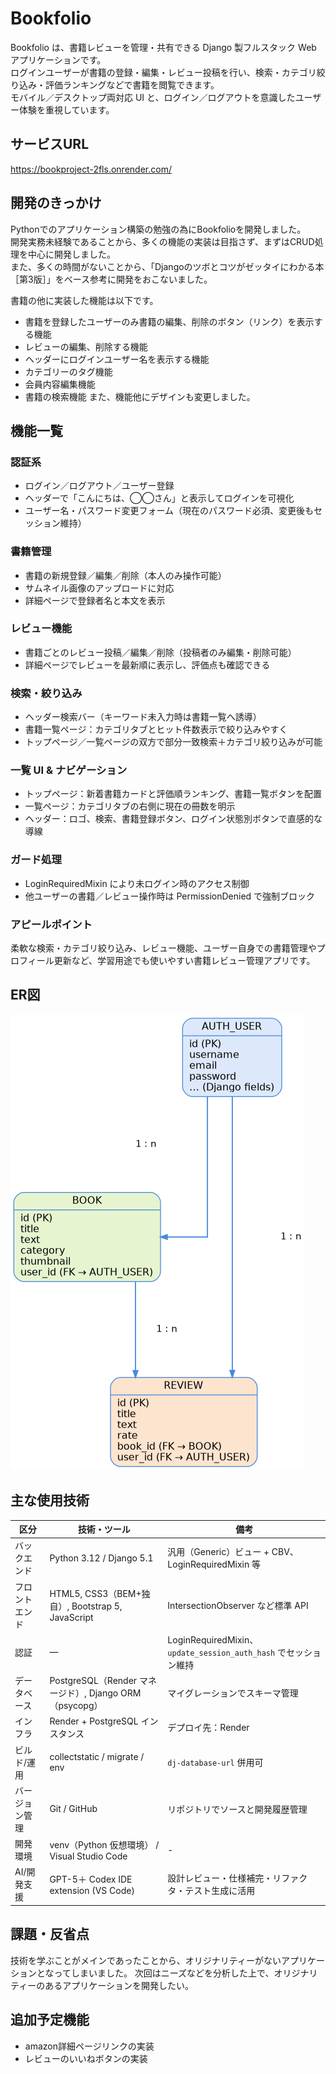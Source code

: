 <h1>Bookfolio</h1>
<p>
Bookfolio は、書籍レビューを管理・共有できる Django 製フルスタック Web アプリケーションです。<br>
ログインユーザーが書籍の登録・編集・レビュー投稿を行い、検索・カテゴリ絞り込み・評価ランキングなどで書籍を閲覧できます。<br>
モバイル／デスクトップ両対応 UI と、ログイン／ログアウトを意識したユーザー体験を重視しています。
</p>
</p>
<h2>サービスURL</h2>
<a href="https://bookproject-2fls.onrender.com/">https://bookproject-2fls.onrender.com/</a>
<h2>開発のきっかけ</h2>
<p>
Pythonでのアプリケーション構築の勉強の為にBookfolioを開発しました。<br>
開発実務未経験であることから、多くの機能の実装は目指さず、まずはCRUD処理を中心に開発しました。<br>
また、多くの時間がないことから、「Djangoのツボとコツがゼッタイにわかる本［第3版］」をベース参考に開発をおこないました。
</p>
書籍の他に実装した機能は以下です。
<ul>
<li>書籍を登録したユーザーのみ書籍の編集、削除のボタン（リンク）を表示する機能</li>
<li>レビューの編集、削除する機能</li>
<li>ヘッダーにログインユーザー名を表示する機能</li>
<li>カテゴリーのタグ機能</li>
<li>会員内容編集機能</li>
<li>書籍の検索機能
また、機能他にデザインも変更しました。
</ul>
<h2>機能一覧</h2>
<h3>認証系</h3>
<ul>
  <li>ログイン／ログアウト／ユーザー登録</li>
  <li>ヘッダーで「こんにちは、◯◯さん」と表示してログインを可視化</li>
  <li>ユーザー名・パスワード変更フォーム（現在のパスワード必須、変更後もセッション維持）</li>
</ul>
<h3>書籍管理</h3>
<ul>
  <li>書籍の新規登録／編集／削除（本人のみ操作可能）</li>
  <li>サムネイル画像のアップロードに対応</li>
  <li>詳細ページで登録者名と本文を表示</li>
</ul>
<h3>レビュー機能</h3>
<ul>
  <li>書籍ごとのレビュー投稿／編集／削除（投稿者のみ編集・削除可能）</li>
  <li>詳細ページでレビューを最新順に表示し、評価点も確認できる</li>
</ul>
<h3>検索・絞り込み</h3>
<ul>
  <li>ヘッダー検索バー（キーワード未入力時は書籍一覧へ誘導）</li>
  <li>書籍一覧ページ：カテゴリタブとヒット件数表示で絞り込みやすく</li>
  <li>トップページ／一覧ページの双方で部分一致検索＋カテゴリ絞り込みが可能</li>
</ul>
<h3>一覧 UI &amp; ナビゲーション</h3>
<ul>
  <li>トップページ：新着書籍カードと評価順ランキング、書籍一覧ボタンを配置</li>
  <li>一覧ページ：カテゴリタブの右側に現在の冊数を明示</li>
  <li>ヘッダー：ロゴ、検索、書籍登録ボタン、ログイン状態別ボタンで直感的な導線</li>
</ul>
<h3>ガード処理</h3>
<ul>
  <li>LoginRequiredMixin により未ログイン時のアクセス制御</li>
  <li>他ユーザーの書籍／レビュー操作時は PermissionDenied で強制ブロック</li>
</ul>

<h3>アピールポイント</h3>
<p>
  柔軟な検索・カテゴリ絞り込み、レビュー機能、ユーザー自身での書籍管理やプロフィール更新など、学習用途でも使いやすい書籍レビュー管理アプリです。
</p>
<h2>ER図</h2>
<img src="https://github.com/alpapa130/bookproject/blob/main/book/er/book_er.png?raw=true">
<h2>主な使用技術</h2>

| 区分 | 技術・ツール| 備考 |
|---|---|---|
| バックエンド | Python 3.12 / Django 5.1 | 汎用（Generic）ビュー + CBV、LoginRequiredMixin 等 |
| フロントエンド | HTML5, CSS3（BEM+独自）, Bootstrap 5, JavaScript | IntersectionObserver など標準 API |
| 認証 | — | LoginRequiredMixin、`update_session_auth_hash` でセッション維持 |
| データベース | PostgreSQL（Render マネージド）, Django ORM（psycopg） | マイグレーションでスキーマ管理 |
| インフラ | Render + PostgreSQL インスタンス | デプロイ先：Render |
| ビルド/運用 | collectstatic / migrate / env | `dj-database-url` 併用可 |
| バージョン管理 | Git / GitHub| リポジトリでソースと開発履歴管理 |
| 開発環境 | venv（Python 仮想環境） / Visual Studio Code| - |
| AI/開発支援 | GPT-5＋ Codex IDE extension (VS Code)| 設計レビュー・仕様補完・リファクタ・テスト生成に活用 |
<h2>課題・反省点</h2>
技術を学ぶことがメインであったことから、オリジナリティーがないアプリケーションとなってしまいました。
次回はニーズなどを分析した上で、オリジナリティーのあるアプリケーションを開発したい。
<h2>追加予定機能</h2>
<ul>
<li>amazon詳細ページリンクの実装</li>
<li>レビューのいいねボタンの実装</li>
</ul>
